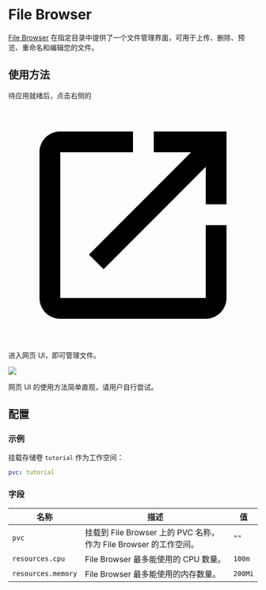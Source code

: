 # File Browser

[File Browser](https://github.com/filebrowser/filebrowser) 在指定目录中提供了一个文件管理界面，可用于上传、删除、预览、重命名和编辑您的文件。

## 使用方法

待应用就绪后，点击右侧的 <svg class="MuiSvgIcon-root MuiSvgIcon-colorPrimary MuiSvgIcon-fontSizeMedium css-jxtyyz" focusable="false" aria-hidden="true" viewBox="0 0 24 24" data-testid="OpenInNewIcon"><path d="M19 19H5V5h7V3H5c-1.11 0-2 .9-2 2v14c0 1.1.89 2 2 2h14c1.1 0 2-.9 2-2v-7h-2zM14 3v2h3.59l-9.83 9.83 1.41 1.41L19 6.41V10h2V3z"></path></svg> 进入网页 UI，即可管理文件。

![](https://s2.loli.net/2024/08/20/AeGUX6uPBSt47wq.png)

网页 UI 的使用方法简单直观，请用户自行尝试。

## 配置

### 示例

挂载存储卷 `tutorial` 作为工作空间：

```yaml
pvc: tutorial
```

### 字段

| 名称               | 描述                                                              | 值      |
| ------------------ | ----------------------------------------------------------------- | ------- |
| `pvc`              | 挂载到 File Browser 上的 PVC 名称，作为 File Browser 的工作空间。 | `""`    |
| `resources.cpu`    | File Browser 最多能使用的 CPU 数量。                              | `100m`  |
| `resources.memory` | File Browser 最多能使用的内存数量。                               | `200Mi` |
